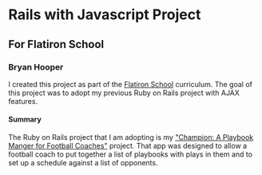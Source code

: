 # Rails with Javascript Project
## For Flatiron School
### Bryan Hooper

I created this project as part of the [Flatiron School](http://flatiron.com) curriculum.  The goal of this project was to
adopt my previous Ruby on Rails project with AJAX features. 

#### Summary

The Ruby on Rails project that I am adopting is my ["Champion: A Playbook
Manger for Football Coaches"](http://github.com) project. That app was
designed to allow a football coach to put together a list of playbooks
with plays in them and to set up a schedule against a list of opponents.



